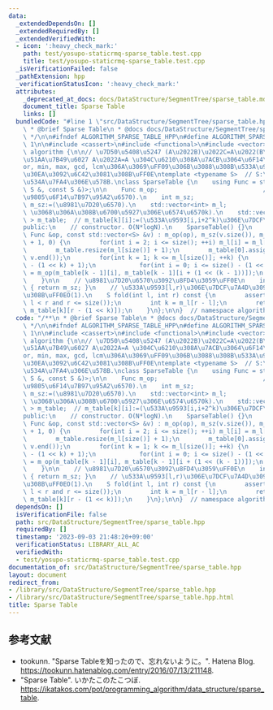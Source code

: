 ```yaml
---
data:
  _extendedDependsOn: []
  _extendedRequiredBy: []
  _extendedVerifiedWith:
  - icon: ':heavy_check_mark:'
    path: test/yosupo-staticrmq-sparse_table.test.cpp
    title: test/yosupo-staticrmq-sparse_table.test.cpp
  _isVerificationFailed: false
  _pathExtension: hpp
  _verificationStatusIcon: ':heavy_check_mark:'
  attributes:
    _deprecated_at_docs: docs/DataStructure/SegmentTree/sparse_table.md
    document_title: Sparse Table
    links: []
  bundledCode: "#line 1 \"src/DataStructure/SegmentTree/sparse_table.hpp\"\n/**\n\
    \ * @brief Sparse Table\n * @docs docs/DataStructure/SegmentTree/sparse_table.md\n\
    \ */\n\n#ifndef ALGORITHM_SPARSE_TABLE_HPP\n#define ALGORITHM_SPARSE_TABLE_HPP\
    \ 1\n\n#include <cassert>\n#include <functional>\n#include <vector>\n\nnamespace\
    \ algorithm {\n\n// \u7D50\u5408\u5247 (A\u2022B)\u2022C=A\u2022(B\u2022C) \u3068\
    \u51AA\u7B49\u6027 A\u2022A=A \u304C\u6210\u308A\u7ACB\u3064\u6F14\u7B97\uFF08\
    or, min, max, gcd, lcm\u306A\u3069\uFF09\u306B\u3088\u308B\u533A\u9593\u30AF\u30A8\
    \u30EA\u3092\u6C42\u3081\u308B\uFF0E\ntemplate <typename S>  // S:\u51AA\u7B49\
    \u534A\u7FA4\u306E\u578B.\nclass SparseTable {\n    using Func = std::function<S(const\
    \ S &, const S &)>;\n\n    Func m_op;                             // S m_op(S,S):=(\u4E8C\
    \u9805\u6F14\u7B97\u95A2\u6570).\n    int m_sz;                              //\
    \ m_sz:=(\u8981\u7D20\u6570).\n    std::vector<int> m_l;                  // m_l[x]:=(2^k<=x\
    \ \u3068\u306A\u308B\u6700\u5927\u306E\u6574\u6570k).\n    std::vector<std::vector<S>\
    \ > m_table;  // m_table[k][i]:=(\u533A\u9593[i,i+2^k)\u306E\u7DCF\u7A4D).\n\n\
    public:\n    // constructor. O(N*logN).\n    SparseTable() {}\n    explicit SparseTable(const\
    \ Func &op, const std::vector<S> &v) : m_op(op), m_sz(v.size()), m_l(v.size()\
    \ + 1, 0) {\n        for(int i = 2; i <= size(); ++i) m_l[i] = m_l[i >> 1] + 1;\n\
    \        m_table.resize(m_l[size()] + 1);\n        m_table[0].assign(v.begin(),\
    \ v.end());\n        for(int k = 1; k <= m_l[size()]; ++k) {\n            m_table[k].resize(size()\
    \ - (1 << k) + 1);\n            for(int i = 0; i <= size() - (1 << k); ++i) m_table[k][i]\
    \ = m_op(m_table[k - 1][i], m_table[k - 1][i + (1 << (k - 1))]);\n        }\n\
    \    }\n\n    // \u8981\u7D20\u6570\u3092\u8FD4\u3059\uFF0E\n    int size() const\
    \ { return m_sz; }\n    // \u533A\u9593[l,r)\u306E\u7DCF\u7A4D\u3092\u6C42\u3081\
    \u308B\uFF0EO(1).\n    S fold(int l, int r) const {\n        assert(0 <= l and\
    \ l < r and r <= size());\n        int k = m_l[r - l];\n        return m_op(m_table[k][l],\
    \ m_table[k][r - (1 << k)]);\n    }\n};\n\n}  // namespace algorithm\n\n#endif\n"
  code: "/**\n * @brief Sparse Table\n * @docs docs/DataStructure/SegmentTree/sparse_table.md\n\
    \ */\n\n#ifndef ALGORITHM_SPARSE_TABLE_HPP\n#define ALGORITHM_SPARSE_TABLE_HPP\
    \ 1\n\n#include <cassert>\n#include <functional>\n#include <vector>\n\nnamespace\
    \ algorithm {\n\n// \u7D50\u5408\u5247 (A\u2022B)\u2022C=A\u2022(B\u2022C) \u3068\
    \u51AA\u7B49\u6027 A\u2022A=A \u304C\u6210\u308A\u7ACB\u3064\u6F14\u7B97\uFF08\
    or, min, max, gcd, lcm\u306A\u3069\uFF09\u306B\u3088\u308B\u533A\u9593\u30AF\u30A8\
    \u30EA\u3092\u6C42\u3081\u308B\uFF0E\ntemplate <typename S>  // S:\u51AA\u7B49\
    \u534A\u7FA4\u306E\u578B.\nclass SparseTable {\n    using Func = std::function<S(const\
    \ S &, const S &)>;\n\n    Func m_op;                             // S m_op(S,S):=(\u4E8C\
    \u9805\u6F14\u7B97\u95A2\u6570).\n    int m_sz;                              //\
    \ m_sz:=(\u8981\u7D20\u6570).\n    std::vector<int> m_l;                  // m_l[x]:=(2^k<=x\
    \ \u3068\u306A\u308B\u6700\u5927\u306E\u6574\u6570k).\n    std::vector<std::vector<S>\
    \ > m_table;  // m_table[k][i]:=(\u533A\u9593[i,i+2^k)\u306E\u7DCF\u7A4D).\n\n\
    public:\n    // constructor. O(N*logN).\n    SparseTable() {}\n    explicit SparseTable(const\
    \ Func &op, const std::vector<S> &v) : m_op(op), m_sz(v.size()), m_l(v.size()\
    \ + 1, 0) {\n        for(int i = 2; i <= size(); ++i) m_l[i] = m_l[i >> 1] + 1;\n\
    \        m_table.resize(m_l[size()] + 1);\n        m_table[0].assign(v.begin(),\
    \ v.end());\n        for(int k = 1; k <= m_l[size()]; ++k) {\n            m_table[k].resize(size()\
    \ - (1 << k) + 1);\n            for(int i = 0; i <= size() - (1 << k); ++i) m_table[k][i]\
    \ = m_op(m_table[k - 1][i], m_table[k - 1][i + (1 << (k - 1))]);\n        }\n\
    \    }\n\n    // \u8981\u7D20\u6570\u3092\u8FD4\u3059\uFF0E\n    int size() const\
    \ { return m_sz; }\n    // \u533A\u9593[l,r)\u306E\u7DCF\u7A4D\u3092\u6C42\u3081\
    \u308B\uFF0EO(1).\n    S fold(int l, int r) const {\n        assert(0 <= l and\
    \ l < r and r <= size());\n        int k = m_l[r - l];\n        return m_op(m_table[k][l],\
    \ m_table[k][r - (1 << k)]);\n    }\n};\n\n}  // namespace algorithm\n\n#endif\n"
  dependsOn: []
  isVerificationFile: false
  path: src/DataStructure/SegmentTree/sparse_table.hpp
  requiredBy: []
  timestamp: '2023-09-03 21:48:20+09:00'
  verificationStatus: LIBRARY_ALL_AC
  verifiedWith:
  - test/yosupo-staticrmq-sparse_table.test.cpp
documentation_of: src/DataStructure/SegmentTree/sparse_table.hpp
layout: document
redirect_from:
- /library/src/DataStructure/SegmentTree/sparse_table.hpp
- /library/src/DataStructure/SegmentTree/sparse_table.hpp.html
title: Sparse Table
---
```

## 参考文献

- tookunn. "Sparse Tableを知ったので、忘れないように。". Hatena Blog. <https://tookunn.hatenablog.com/entry/2016/07/13/211148>.
- "Sparse Table". いかたこのたこつぼ. <https://ikatakos.com/pot/programming_algorithm/data_structure/sparse_table>.
